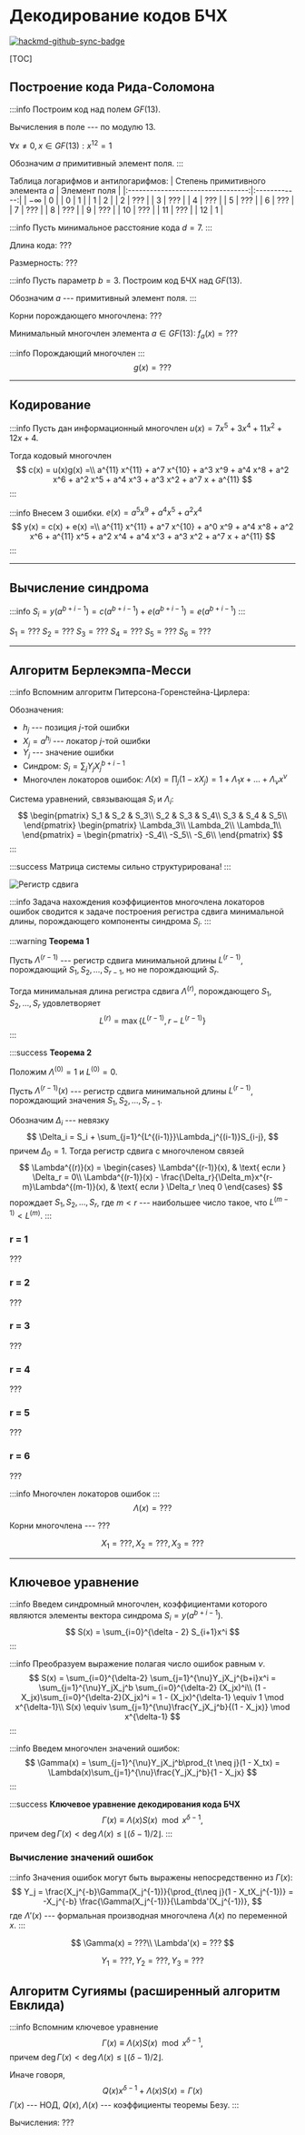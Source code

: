 # Декодирование кодов БЧХ

[![hackmd-github-sync-badge](https://hackmd.io/W8KIo-z2QX-abC950DT4BA/badge)](https://hackmd.io/W8KIo-z2QX-abC950DT4BA)

[TOC]

## Построение кода Рида-Соломона
:::info
Построим код над полем $GF(13)$.

Вычисления в поле --- по модулю 13.

$\forall x \neq 0, x \in GF(13) : x^{12} = 1$

Обозначим $a$ примитивный элемент поля.
:::

Таблица логарифмов и антилогарифмов:
| Степень примитивного элемента $a$ | Элемент поля |
|:---------------------------------:|:------------:|
|             $-\infty$             |      0       |
|                 0                 |      1       |
|                 1                 |      2       |
|                 2                 |     ???      |
|                 3                 |     ???      |
|                 4                 |     ???      |
|                 5                 |     ???      |
|                 6                 |     ???      |
|                 7                 |     ???      |
|                 8                 |     ???      |
|                 9                 |     ???      |
|                10                 |     ???      |
|                11                 |     ???      |
|                12                 |      1       |

:::info
Пусть минимальное расстояние кода $d = 7$.
:::

Длина кода: ???

Размерность: ???

:::info
Пусть параметр $b = 3$. Построим код БЧХ над $GF(13)$.

Обозначим $a$ --- примитивный элемент поля.
:::

Корни порождающего многочлена: ???

Минимальный многочлен элемента $a \in GF(13)$: $f_a(x) = ???$

:::info
Порождающий многочлен 
:::
$$
g(x) = ???
$$

---
## Кодирование

:::info
Пусть дан информационный многочлен
$u(x) = 7x^5 + 3x^4 + 11x^2 + 12x + 4$.

Тогда кодовый многочлен 
$$
c(x) = u(x)g(x) =\\ 
a^{11} x^{11} + a^7 x^{10} + a^3 x^9 + a^4 x^8 + a^2 x^6 + a^2 x^5 + a^4 x^3 + a^3 x^2 + a^7 x + a^{11}
$$
:::

:::info
Внесем 3 ошибки.
$e(x) = a^5 x^9 + a^4 x^5 + a^2 x^4$
$$
y(x) = c(x) + e(x) =\\
a^{11} x^{11} + a^7 x^{10} + a^0 x^9 + a^4 x^8 + a^2 x^6 + a^{11} x^5 + a^2 x^4 + a^4 x^3 + a^3 x^2 + a^7 x + a^{11}
$$
:::

---
## Вычисление синдрома

:::info
$S_i = y(a^{b+i-1}) = c(a^{b+i-1}) + e(a^{b+i-1}) = e(a^{b+i-1})$
:::

$S_1 = ???$
$S_2 = ???$
$S_3 = ???$
$S_4 = ???$
$S_5 = ???$
$S_6 = ???$

---
## Алгоритм Берлекэмпа-Месси

:::info
Вспомним алгоритм Питерсона-Горенстейна-Цирлера:

Обозначения:
- $h_j$ --- позиция $j$-той ошибки
- $X_j = a^{h_j}$ --- локатор $j$-той ошибки
- $Y_j$ --- значение ошибки
- Синдром:
$S_i = \sum_j Y_jX_j^{b + i - 1}$
- Многочлен локаторов ошибок:
$\Lambda(x) = \prod_j (1 - xX_j) = 1 + \Lambda_1x + \dots + \Lambda_{\nu}x^{\nu}$

Система уравнений, связывающая $S_i$ и $\Lambda_i$:
$$
\begin{pmatrix}
S_1 & S_2 & S_3\\
S_2 & S_3 & S_4\\
S_3 & S_4 & S_5\\
\end{pmatrix} \begin{pmatrix}
\Lambda_3\\
\Lambda_2\\
\Lambda_1\\
\end{pmatrix} = \begin{pmatrix}
-S_4\\
-S_5\\
-S_6\\
\end{pmatrix}
$$
:::

:::success
Матрица системы сильно структурирована!
:::

![Регистр сдвига](https://raw.githubusercontent.com/nyakuba/hackmd/main/resources/BCH_decoding/shift_register.png)

:::info
Задача нахождения коэффициентов многочлена локаторов ошибок сводится к задаче построения регистра сдвига минимальной длины, порождающего компоненты синдрома $S_i$.
:::

:::warning
**Теорема 1**
      
Пусть $\Lambda^{(r-1)}$ --- регистр сдвига минимальной длины $L^{(r-1)}$, порождающий $S_1, S_2, \dots, S_{r-1}$, но не порождающий $S_r$.

Тогда минимальная длина регистра сдвига $\Lambda^{(r)}$, порождающего $S_1, S_2, \dots, S_r$ удовлетворяет
$$
L^{(r)} = \max\{L^{(r-1)}, r - L^{(r-1)}\}
$$
:::

:::success
**Теорема 2**

Положим $\Lambda^{(0)} = 1$ и $L^{(0)} = 0$. 

Пусть $\Lambda^{(r-1)}(x)$ --- регистр сдвига минимальной длины $L^{(r-1)}$, порождающий значения $S_1, S_2, \dots, S_{r-1}$. 

Обозначим $\Delta_i$ --- невязку
$$
\Delta_i = S_i + \sum_{j=1}^{L^{(i-1)}}\Lambda_j^{(i-1)}S_{i-j},
$$
причем $\Delta_0 = 1$.
Тогда регистр сдвига с многочленом связей
$$
\Lambda^{(r)}(x) = \begin{cases}
  \Lambda^{(r-1)}(x), & \text{ если } \Delta_r = 0\\
  \Lambda^{(r-1)}(x) - \frac{\Delta_r}{\Delta_m}x^{r-m}\Lambda^{(m-1)}(x), & \text{ если } \Delta_r \neq 0
\end{cases}
$$
порождает $S_1, S_2, \dots, S_r$, где $m < r$ --- наибольшее число такое, что $L^{(m-1)} < L^{(m)}$.
:::

### r = 1
???

### r = 2
???

### r = 3
???

### r = 4
???

### r = 5
???

### r = 6
???

:::info
Многочлен локаторов ошибок
:::
$$
\Lambda(x) = ???
$$

Корни многочлена --- $???$

$$
X_1 = ???, X_2 = ???, X_3 = ???
$$

---
## Ключевое уравнение

:::info
Введем синдромный многочлен, коэффициентами которого являются элементы вектора синдрома $S_i = y(a^{b+i-1})$.
$$
S(x) = \sum_{i=0}^{\delta - 2} S_{i+1}x^i
$$
:::

:::info
Преобразуем выражение полагая число ошибок равным $\nu$.
$$
S(x) = \sum_{i=0}^{\delta-2} \sum_{j=1}^{\nu}Y_jX_j^{b+i}x^i = \sum_{j=1}^{\nu}Y_jX_j^b \sum_{i=0}^{\delta-2} (X_jx)^i\\
(1 - X_jx)\sum_{i=0}^{\delta-2}(X_jx)^i = 1 - (X_jx)^{\delta-1} \equiv 1 \mod x^{\delta-1}\\
S(x) \equiv \sum_{j=1}^{\nu}\frac{Y_jX_j^b}{(1 - X_jx)} \mod x^{\delta-1}
$$
:::

:::info
Введем многочлен значений ошибок:
$$
\Gamma(x) = \sum_{j=1}^{\nu}Y_jX_j^b\prod_{t \neq j}(1 - X_tx) = \Lambda(x)\sum_{j=1}^{\nu}\frac{Y_jX_j^b}{1 - X_jx}
$$
:::

:::success
**Ключевое уравнение декодирования кода БЧХ**
$$
\Gamma(x) \equiv \Lambda(x)S(x) \mod x^{\delta-1},
$$
причем $\deg\Gamma(x) < \deg\Lambda(x) \leq \lfloor (\delta - 1) / 2 \rfloor$.
:::

### Вычисление значений ошибок
:::info
Значения ошибок могут быть выражены непосредственно из $\Gamma(x)$:
$$
Y_j = \frac{X_j^{-b}\Gamma(X_j^{-1})}{\prod_{t\neq j}(1 - X_tX_j^{-1})} = -X_j^{-b} \frac{\Gamma(X_j^{-1})}{\Lambda'(X_j^{-1})},
$$
где $\Lambda'(x)$ --- формальная производная многочлена $\Lambda(x)$ по переменной $x$.
:::

$$
\Gamma(x) = ???\\
\Lambda'(x) = ???
$$

$$
Y_1 = ???, Y_2 = ???, Y_3 = ???
$$

## Алгоритм Сугиямы (расширенный алгоритм Евклида)
:::info
Вспомним ключевое уравнение
$$
\Gamma(x) \equiv \Lambda(x)S(x) \mod x^{\delta-1},
$$
причем $\deg\Gamma(x) < \deg\Lambda(x) \leq \lfloor (\delta - 1) / 2 \rfloor$.

Иначе говоря,
$$
Q(x)x^{\delta-1} + \Lambda(x)S(x) = \Gamma(x)
$$
$\Gamma(x)$ --- НОД, $Q(x), \Lambda(x)$ --- коэффициенты теоремы Безу.
:::

Вычисления: ???